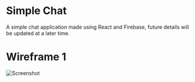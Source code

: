 # Simple Chat

A simple chat application made using React and Firebase, future details will be updated at a later time.



# Wireframe 1

![Screenshot](https://github.com/mountmike/simple-chat/blob/main/public/wireframe1.png)